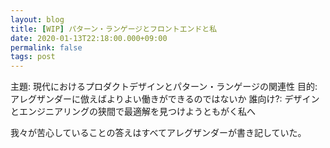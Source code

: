 ```yaml
---
layout: blog
title: [WIP] パターン・ランゲージとフロントエンドと私
date: 2020-01-13T22:18:00.000+09:00
permalink: false
tags: post
---
```


主題: 現代におけるプロダクトデザインとパターン・ランゲージの関連性
目的: アレグザンダーに倣えばよりよい働きができるのではないか
誰向け?: デザインとエンジニアリングの狭間で最適解を見つけようともがく私へ

我々が苦心していることの答えはすべてアレグザンダーが書き記していた。
